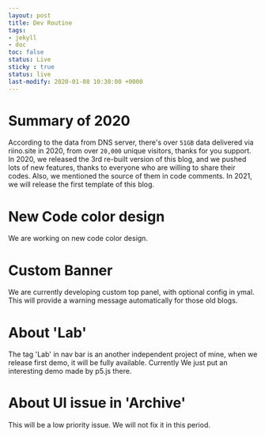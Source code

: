 ```yaml
---
layout: post
title: Dev Routine
tags: 
- jekyll 
- doc
toc: false
status: Live
sticky : true
status: live
last-modify: 2020-01-08 10:30:00 +0000
---
```

# Summary of 2020

According to the data from DNS server, there's over `51GB` data delivered via riino.site in 2020, from over `20,000` unique visitors, thanks for you support. In 2020, we released the 3rd re-built version of this blog, and we pushed lots of new features, thanks to everyone who are willing to share their codes. Also, we mentioned the source of them in code comments. In 2021, we will release the first template of this blog.

# New Code color design

We are working on new code color design.

# Custom Banner

We are currently developing custom top panel, with optional config in ymal. This will provide a warning message automatically for those old blogs.

# About 'Lab'

The tag 'Lab' in nav bar is an another independent project of mine, when we release first demo, it will be fully available. Currently We just put an interesting demo made by p5.js there.

# About UI issue in 'Archive'

This will be a low priority issue. We will not fix it in this period.

